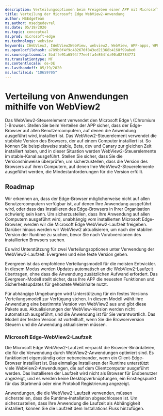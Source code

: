 ```yaml
---
description: Verteilungsoptionen beim Freigeben einer APP mit Microsoft Edge WebView2
title: Verteilung der Microsoft Edge WebView2-Anwendung
author: MSEdgeTeam
ms.author: msedgedevrel
ms.date: 05/19/2020
ms.topic: conceptual
ms.prod: microsoft-edge
ms.technology: webview
keywords: IWebView2, IWebView2WebView, webview2, WebView, WPF-apps, WPF, Edge, ICoreWebView2, ICoreWebView2Host, Browser-Steuerelement, Edge-HTML
ms.openlocfilehash: a789b0f4f9c482670f843ed21368b4168f99abe0
ms.sourcegitcommit: 5bdffe91a6594f77eeffa4e864fda90a02784771
ms.translationtype: MT
ms.contentlocale: de-DE
ms.lasthandoff: 05/19/2020
ms.locfileid: "10659705"
---
```

# Verteilung von Anwendungen mithilfe von WebView2 

Das WebView2-Steuerelement verwendet den Microsoft Edge \ (Chromium \)-Browser. Stellen Sie beim Verteilen der APP sicher, dass der Edge-Browser auf allen Benutzercomputern, auf denen die Anwendung ausgeführt wird, installiert ist. Das WebView2-Steuerelement verwendet die stabilste Version des Browsers, der auf einem Computer installiert ist. So können Sie beispielsweise stable, Beta, dev und Canary zur gleichen Zeit installiert haben, und in dieser Situation werden WebView2-Steuerelemente im stable-Kanal ausgeführt. Stellen Sie sicher, dass Sie die Versionshinweise überprüfen, um sicherzustellen, dass die Version des Browsers auf ihren Computern, auf denen Ihre WebView2-Steuerelemente ausgeführt werden, die Mindestanforderungen für die Version erfüllt.

## Roadmap

Wir erkennen an, dass der Edge-Browser möglicherweise nicht auf allen Benutzercomputern verfügbar ist, auf denen Ihre Anwendung ausgeführt wird, oder dass das Installieren des Edge-Browsers in Ihrer Organisation schwierig sein kann. Um sicherzustellen, dass Ihre Anwendung auf allen Computern ausgeführt wird, unabhängig vom installierten Microsoft Edge-Browser, werden wir die Microsoft Edge WebView2-Laufzeit freigeben. Darüber hinaus werden wir WebView2 aktualisieren, um nach der stabilen Version der Runtime zu suchen, bevor Sie nach Vorabversionen des installierten Browsers suchen.

Es wird Unterstützung für zwei Verteilungsoptionen unter Verwendung der WebView2-Laufzeit: Evergreen und eine feste Version geben.

Evergreen ist das empfohlene Verteilungsmodell für die meisten Entwickler. In diesem Modus werden Updates automatisch an die WebView2-Laufzeit übertragen, ohne dass die Anwendung zusätzlichen Aufwand erfordert. Das Evergreen-Modell stellt sicher, dass Ihre APP die neuesten Funktionen und Sicherheitsupdates für gehostete Webinhalte nutzt.

Für abhängige Umgebungen wird Unterstützung für ein festes Versions Verteilungsmodell zur Verfügung stehen. In diesem Modell wählt ihre Anwendung eine bestimmte Version von WebView2 aus und gibt diese Pakete aus. Aktualisierungen der WebView-Version werden nicht automatisch ausgeführt, und die Anwendung ist für Sie verantwortlich. Das Modell der festen Version ist vorteilhaft, wenn Sie die Browserversion Steuern und die Anwendung aktualisieren müssen. 

### Microsoft Edge-WebView2-Laufzeit

Die Microsoft Edge WebView2-Laufzeit verpackt die Browser-Binärdateien, die für die Verwendung durch WebView2-Anwendungen optimiert sind. Es funktioniert eigenständig oder nebeneinander, wenn ein Client-Edge-Browser installiert ist. Das einmalige Installieren der Runtime unterstützt viele WebView2-Anwendungen, die auf dem Clientcomputer ausgeführt werden. Das Installieren der Laufzeit wird nicht als Browser für Endbenutzer angezeigt, und es werden keine Desktopverknüpfungen, ein Einstiegspunkt für das Startmenü oder eine Protokoll Registrierung angezeigt.

Anwendungen, die die WebView2-Laufzeit verwenden, müssen sicherstellen, dass die Runtime-Installation abgeschlossen ist. Um sicherzustellen, dass Ihre Anwendung die Laufzeit als Abhängigkeit installiert, können Sie die Laufzeit dem Installations Fluss hinzufügen. 
